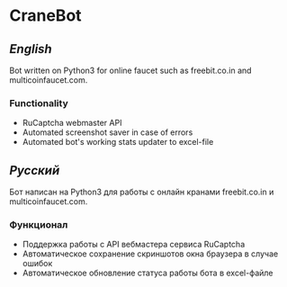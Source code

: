 # CraneBot

## *English*
Bot written on Python3 for online faucet such as freebit.co.in and multicoinfaucet.com. 

### Functionality
* RuCaptcha webmaster API
* Automated screenshot saver in case of errors
* Automated bot's working stats updater to excel-file 

## *Русский*
Бот написан на Python3 для работы с онлайн кранами freebit.co.in и multicoinfaucet.com.

### Функционал
* Поддержка работы с API вебмастера сервиса RuCaptcha
* Автоматическое сохранение скриншотов окна браузера в случае ошибок
* Автоматическое обновление статуса работы бота в excel-файле
